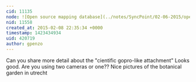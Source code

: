 ```yaml
---
cid: 11135
node: ![Open source mapping database](../notes/SyncPoint/02-06-2015/open-source-mapping-database)
nid: 11558
created_at: 2015-02-08 22:35:34 +0000
timestamp: 1423434934
uid: 420719
author: gpenzo
---
```


Can you share more detail about the "cientific gopro-like attachment" Looks good. Are you using two cameras or one??
Nice pictures of the botanical garden in utrecht


